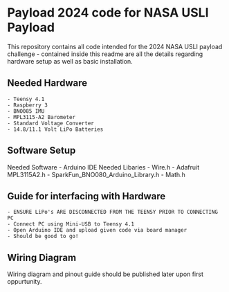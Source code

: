 # Payload 2024 code for NASA USLI Payload

This repository contains all code intended for the 2024 NASA USLI payload challenge - contained inside this readme are all the details regarding hardware setup as well as basic installation.

## Needed Hardware
    - Teensy 4.1
    - Raspberry 3
    - BNO085 IMU 
    - MPL3115-A2 Barometer
    - Standard Voltage Converter
    - 14.8/11.1 Volt LiPo Batteries

## Software Setup

Needed Software
    - Arduino IDE
Needed Libaries
    - Wire.h
    - Adafruit MPL3115A2.h
    - SparkFun_BNO080_Arduino_Library.h
    - Math.h

## Guide for interfacing with Hardware

    - ENSURE LiPo's ARE DISCONNECTED FROM THE TEENSY PRIOR TO CONNECTING PC
    - Connect PC using Mini-USB to Teensy 4.1
    - Open Arduino IDE and upload given code via board manager
    - Should be good to go! 

## Wiring Diagram

Wiring diagram and pinout guide should be published later upon first oppurtunity.
